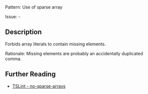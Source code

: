 Pattern: Use of sparse array

Issue: -

## Description

Forbids array literals to contain missing elements.  
  
Rationale: Missing elements are probably an accidentally duplicated comma.

## Further Reading

* [TSLint - no-sparse-arrays](https://palantir.github.io/tslint/rules/no-sparse-arrays)